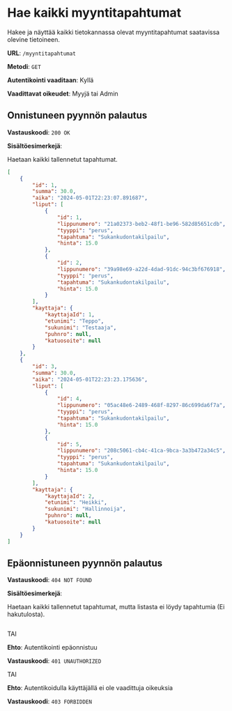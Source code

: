 # Hae kaikki myyntitapahtumat

Hakee ja näyttää kaikki tietokannassa olevat myyntitapahtumat saatavissa olevine tietoineen.

**URL**: `/myyntitapahtumat`

**Metodi**: `GET`

**Autentikointi vaaditaan**: Kyllä

**Vaadittavat oikeudet**: Myyjä tai Admin

## Onnistuneen pyynnön palautus

**Vastauskoodi**: `200 OK`

**Sisältöesimerkejä**:

Haetaan kaikki tallennetut tapahtumat.

```json
[
    {
        "id": 1,
        "summa": 30.0,
        "aika": "2024-05-01T22:23:07.891687",
        "liput": [
            {
                "id": 1,
                "lippunumero": "21a02373-beb2-48f1-be96-582d85651cdb",
                "tyyppi": "perus",
                "tapahtuma": "Sukankudontakilpailu",
                "hinta": 15.0
            },
            {
                "id": 2,
                "lippunumero": "39a98e69-a22d-4dad-91dc-94c3bf676918",
                "tyyppi": "perus",
                "tapahtuma": "Sukankudontakilpailu",
                "hinta": 15.0
            }
        ],
        "kayttaja": {
            "kayttajaId": 1,
            "etunimi": "Teppo",
            "sukunimi": "Testaaja",
            "puhnro": null,
            "katuosoite": null
        }
    },
    {
        "id": 3,
        "summa": 30.0,
        "aika": "2024-05-01T22:23:23.175636",
        "liput": [
            {
                "id": 4,
                "lippunumero": "05ac48e6-2489-468f-8297-86c699da6f7a",
                "tyyppi": "perus",
                "tapahtuma": "Sukankudontakilpailu",
                "hinta": 15.0
            },
            {
                "id": 5,
                "lippunumero": "208c5061-cb4c-41ca-9bca-3a3b472a34c5",
                "tyyppi": "perus",
                "tapahtuma": "Sukankudontakilpailu",
                "hinta": 15.0
            }
        ],
        "kayttaja": {
            "kayttajaId": 2,
            "etunimi": "Heikki",
            "sukunimi": "Hallinnoija",
            "puhnro": null,
            "katuosoite": null
        }
    }
]
```

## Epäonnistuneen pyynnön palautus

**Vastauskoodi**: `404 NOT FOUND`

**Sisältöesimerkejä**:

Haetaan kaikki tallennetut tapahtumat, mutta listasta ei löydy tapahtumia (Ei hakutulosta).

```json

```

TAI

__Ehto__: Autentikointi epäonnistuu

__Vastauskoodi__: `401 UNAUTHORIZED`

TAI

__Ehto__: Autentikoidulla käyttäjällä ei ole vaadittuja oikeuksia

__Vastauskoodi__: `403 FORBIDDEN`